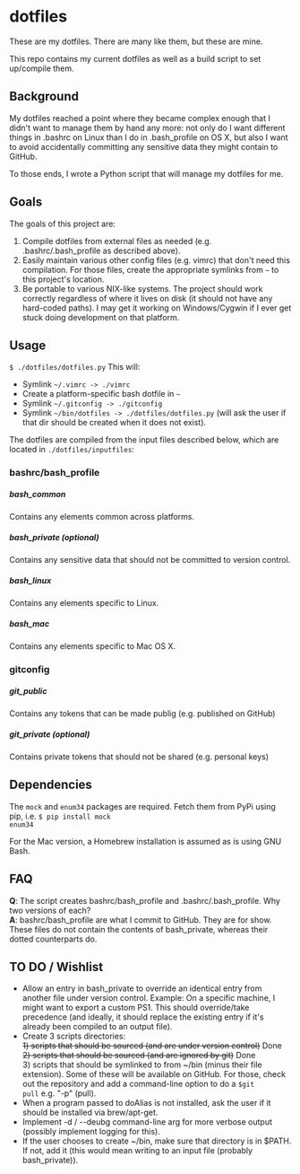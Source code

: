 # dotfiles
These are my dotfiles. There are many like them, but these are mine.

This repo contains my current dotfiles as well as a build script to set up/compile them.

## Background
My dotfiles reached a point where they became complex enough that I didn't want to manage them by hand any more: not only do I want different things in .bashrc on Linux than I do in .bash_profile on OS X, but also I want to avoid accidentally committing any sensitive data they might contain to GitHub.

To those ends, I wrote a Python script that will manage my dotfiles for me.

## Goals

The goals of this project are:  
1. Compile dotfiles from external files as needed (e.g. .bashrc/.bash_profile as described above).  
2. Easily maintain various other config files (e.g. vimrc) that don't need this compilation. For those files, create the appropriate symlinks from <code>~</code> to this project's location.  
3. Be portable to various NIX-like systems. The project should work correctly regardless of where it lives on disk (it should not have any hard-coded paths). I may get it working on Windows/Cygwin if I ever get stuck doing development on that platform.  

## Usage
<code>$ ./dotfiles/dotfiles.py</code>
This will:
* Symlink <code>~/.vimrc -> ./vimrc</code>
* Create a platform-specific bash dotfile in <code>~</code>
* Symlink <code>~/.gitconfig -> ./gitconfig</code>
* Symlink <code>~/bin/dotfiles -> ./dotfiles/dotfiles.py</code> (will ask the user if that dir should be created when it does not exist).

The dotfiles are compiled from the input files described below, which are located in <code>./dotfiles/inputfiles</code>:

### bashrc/bash_profile

##### bash_common
Contains any elements common across platforms.

##### bash_private (optional)
Contains any sensitive data that should not be committed to version control.

##### bash_linux
Contains any elements specific to Linux.

##### bash_mac
Contains any elements specific to Mac OS X.

### gitconfig

##### git_public
Contains any tokens that can be made publig (e.g. published on GitHub)

##### git_private (optional)
Contains private tokens that should not be shared (e.g. personal keys)

## Dependencies
The <code>mock</code> and <code>enum34</code> packages are required. Fetch them from PyPi using pip, i.e. <code>$ pip install mock enum34</code>

For the Mac version, a Homebrew installation is assumed as is using GNU Bash.

## FAQ
**Q**: The script creates bashrc/bash_profile and .bashrc/.bash_profile. Why two versions of each?  
**A**: bashrc/bash_profile are what I commit to GitHub. They are for show. These files do not contain the contents of bash_private, whereas their dotted counterparts do.

## TO DO / Wishlist
- Allow an entry in bash_private to override an identical entry from another file under version control. Example: On a specific machine, I might want to export a custom PS1. This should override/take precedence (and ideally, it should replace the existing entry if it's already been compiled to an output file).
- Create 3 scripts directories:  
  ~~1) scripts that should be sourced (and are under version control)~~ Done  
  ~~2) scripts that should be sourced (and are ignored by git)~~ Done  
  3) scripts that should be symlinked to from ~/bin (minus their file extension). Some of these will be available on GitHub. For those, check out the repository and add a command-line option to do a <code>$git pull</code> e.g. "-p" (pull).
- When a program passed to doAlias is not installed, ask the user if it should be installed via brew/apt-get.
- Implement -d / --deubg command-line arg for more verbose output (possibly implement logging for this).
- If the user chooses to create ~/bin, make sure that directory is in $PATH. If not, add it (this would mean writing to an input file (probably bash_private)).
